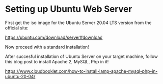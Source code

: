 # Setting up Ubuntu Web Server

First get the iso image for the Ubuntu Server 20.04 LTS version from the official site:

https://ubuntu.com/download/server#download

Now proceed with a standard installation!

After succesful installation of Ubuntu Server on your target machine, follow this blog post to install Apache 2, MySQL, Php in it!


https://www.cloudbooklet.com/how-to-install-lamp-apache-mysql-php-in-ubuntu-20-04/

